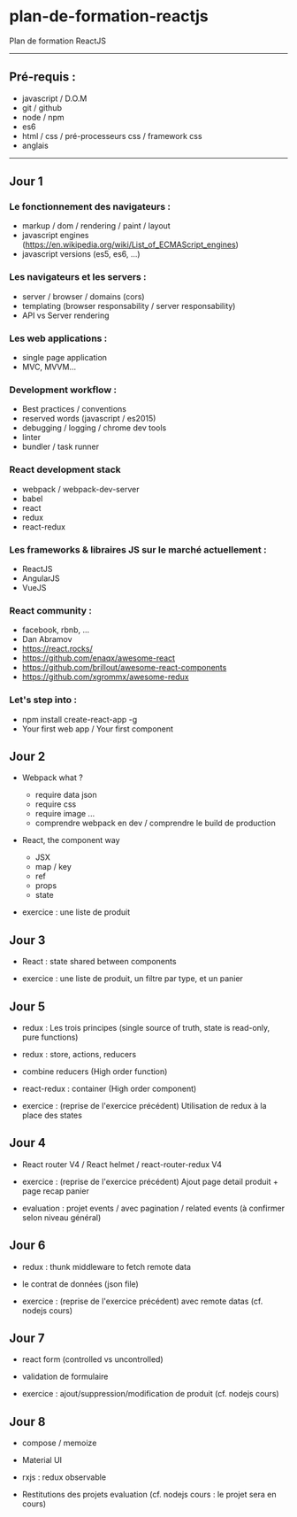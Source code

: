 # plan-de-formation-reactjs

Plan de formation ReactJS

---

## Pré-requis :

- javascript / D.O.M
- git / github
- node / npm
- es6
- html / css / pré-processeurs css / framework css
- anglais

---

## Jour 1

### Le fonctionnement des navigateurs :
- markup / dom / rendering / paint / layout
- javascript engines (https://en.wikipedia.org/wiki/List_of_ECMAScript_engines)
- javascript versions (es5, es6, ...)

### Les navigateurs et les servers :
- server / browser / domains (cors)
- templating (browser responsability / server responsability)
- API vs Server rendering

### Les web applications :
- single page application 
- MVC, MVVM...

### Development workflow :
- Best practices / conventions
- reserved words (javascript / es2015)
- debugging / logging / chrome dev tools
- linter
- bundler / task runner

### React development stack
- webpack / webpack-dev-server
- babel
- react
- redux
- react-redux

### Les frameworks & libraires JS sur le marché actuellement :
- ReactJS
- AngularJS
- VueJS

### React community :
- facebook, rbnb, ...
- Dan Abramov
- https://react.rocks/
- https://github.com/enaqx/awesome-react
- https://github.com/brillout/awesome-react-components
- https://github.com/xgrommx/awesome-redux

### Let's step into :
- npm install create-react-app -g
- Your first web app / Your first component

## Jour 2

- Webpack what ?
  - require data json
  - require css
  - require image
  ...
  - comprendre webpack en dev / comprendre le build de production

- React, the component way
  - JSX
  - map / key
  - ref
  - props
  - state
  
- exercice : une liste de produit

## Jour 3

- React : state shared between components

- exercice : une liste de produit, un filtre par type, et un panier

## Jour 5

- redux : Les trois principes (single source of truth, state is read-only, pure functions)

- redux : store, actions, reducers

- combine reducers (High order function)

- react-redux : container (High order component) 

- exercice : (reprise de l'exercice précédent) Utilisation de redux à la place des states

## Jour 4

- React router V4 / React helmet / react-router-redux V4

- exercice : (reprise de l'exercice précédent) Ajout page detail produit + page recap panier

- evaluation : projet events / avec pagination / related events (à confirmer selon niveau général)

## Jour 6

- redux : thunk middleware to fetch remote data

- le contrat de données (json file)

- exercice : (reprise de l'exercice précédent) avec remote datas (cf. nodejs cours)

## Jour 7

- react form (controlled vs uncontrolled)

- validation de formulaire

- exercice : ajout/suppression/modification de produit (cf. nodejs cours)

## Jour 8

- compose / memoize

- Material UI

- rxjs : redux observable

- Restitutions des projets evaluation (cf. nodejs cours : le projet sera en cours)

